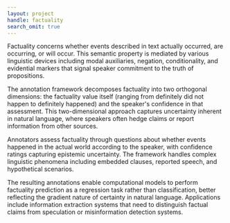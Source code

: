 ```yaml
---
layout: project
handle: factuality
search_omit: true
---
```


Factuality concerns whether events described in text actually occurred, are occurring, or will occur. This semantic property is mediated by various linguistic devices including modal auxiliaries, negation, conditionality, and evidential markers that signal speaker commitment to the truth of propositions.

The annotation framework decomposes factuality into two orthogonal dimensions: the factuality value itself (ranging from definitely did not happen to definitely happened) and the speaker's confidence in that assessment. This two-dimensional approach captures uncertainty inherent in natural language, where speakers often hedge claims or report information from other sources.

Annotators assess factuality through questions about whether events happened in the actual world according to the speaker, with confidence ratings capturing epistemic uncertainty. The framework handles complex linguistic phenomena including embedded clauses, reported speech, and hypothetical scenarios.

The resulting annotations enable computational models to perform factuality prediction as a regression task rather than classification, better reflecting the gradient nature of certainty in natural language. Applications include information extraction systems that need to distinguish factual claims from speculation or misinformation detection systems.
